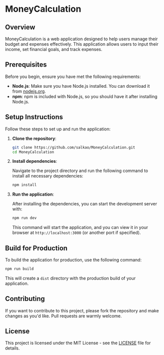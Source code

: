 # MoneyCalculation

## Overview

MoneyCalculation is a web application designed to help users manage their budget and expenses effectively. This application allows users to input their income, set financial goals, and track expenses.

## Prerequisites

Before you begin, ensure you have met the following requirements:

- **Node.js**: Make sure you have Node.js installed. You can download it from [nodejs.org](https://nodejs.org/).
- **npm**: npm is included with Node.js, so you should have it after installing Node.js.

## Setup Instructions

Follow these steps to set up and run the application:

1. **Clone the repository**:

   ```bash
   git clone https://github.com/salkao/MoneyCalculation.git
   cd MoneyCalculation
   ```

2. **Install dependencies**:

   Navigate to the project directory and run the following command to install all necessary dependencies:

   ```bash
   npm install
   ```

3. **Run the application**:

   After installing the dependencies, you can start the development server with:

   ```bash
   npm run dev
   ```

   This command will start the application, and you can view it in your browser at `http://localhost:3000` (or another port if specified).

## Build for Production

To build the application for production, use the following command:

```bash
npm run build
```

This will create a `dist` directory with the production build of your application.

## Contributing

If you want to contribute to this project, please fork the repository and make changes as you'd like. Pull requests are warmly welcome.

## License

This project is licensed under the MIT License - see the [LICENSE](LICENSE) file for details.
